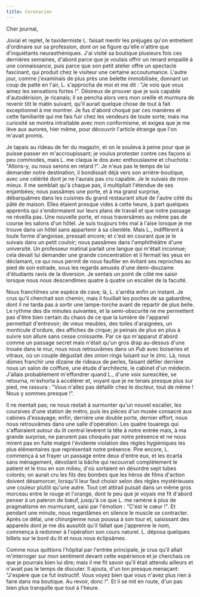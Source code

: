 ```yaml
---
title: Coronarien
---
```


Cher journal,


Jovial et replet, le taxidermiste L. faisait mentir les préjugés qu'on
entretient d'ordinaire sur sa profession, dont on se figure qu'elle n'attire que
d'inquiétants neurasthéniques. J'ai visité sa boutique plusieurs fois ces
dernières semaines, d'abord parce que je voulais offrir un renard empaillé à une
connaissance, puis parce que son petit atelier offre un spectacle fascinant, qui
produit chez le visiteur une certaine accoutumance. L'autre jour, comme
j'examinais de plus près une belette immobilisée, donnant un coup de patte en
l'air, L. s'approcha de moi et me dit : "Je vois que vous aimez les sensations
fortes !". Désireux de prouver que je suis capable d'autodérision, je ricanais;
il se pencha alors vers mon oreille et murmura de revenir tôt le matin suivant,
qu'il aurait quelque chose de tout à fait exceptionnel à me montrer. Je fus
d'abord choqué par ces manières et cette familiarité qui me fais fuir chez les
vendeurs de toute sorte; mais ma curiosité se montra intraitable avec mon
conformisme, et exigea que je me lève aux aurores, hier même, pour découvrir
l'article étrange que l'on m'avait promis.

Je tapais au rideau de fer du magazin, et on le souleva à peine pour que je
puisse passer en m'accroupissant; je voulus protester contre ces façons si peu
commodes, mais L. me claqua le dos avec enthousiasme et chuchota : "Allons-y, ou
nous serons en retard !". Je n'eus pas le temps de lui demander notre
destination, il bondissait déjà vers son arrière-boutique, avec une célérité
dont je ne l'aurais pas cru capable. Je le suivais de mon mieux. Il me semblait
qu'à chaque pas, il multipliait l'étendue de ses enjambées; nous passâmes une
porte, et à ma grand surprise, débarquâmes dans les cuisines du grand restaurant
situé de l'autre côté du pâté de maison. Elles étaient presque vides à cette
heure, à part quelques apprentis qui s'endormaient sur leurs plans de travail et
que notre passage ne réveilla pas. Une nouvelle porte, et nous traversâmes au
même pas de course les salons d'un hôtel. Je suis toujours très mal à l'aise
lorsque je me trouve dans un hôtel sans appartenir à sa clientèle. Mais L.,
indifférent à toute forme d'angoisse, pressait encore; et c'est en courant que
je le suivais dans un petit couloir; nous passâmes dans l'amphithéâtre d'une
université. Un professeur matinal parlait une langue qui m'était inconnue; cela
devait lui demander une grande concentration et il fermait les yeux en
déclamant, ce qui nous permit de nous faufiler en évitant ses reproches au pied
de son estrade, sous les regards amusés d'une demi-douzaine d'étudiants ravis de
la diversion. Je sentais un point de côté me saisir lorsque nous nous
descendîmes quatre à quatre un escalier de la faculté.

Nous franchîmes une espèce de cave; là, L. s'arrêta enfin un instant. Je crus
qu'il cherchait son chemin, mais il fouillait les poches de sa gabardine, dont
il ne tarda pas à sortir une lampe-torche avant de repartir de plus belle. Le
rythme des dix minutes suivantes, et la semi-obscurité ne me permettent pas
d'être bien certain du chaos de ce que la lumière de l'appareil permettait
d'entrevoir; de vieux meubles, des toiles d'araignées, un monticule d'ordure,
des affiches de cirque; je peinais de plus en plus à suivre son allure sans
cesse croissante. Par ce qui m'apparut d'abord comme un passage secret mais
n'était qu'un gros drap au-dessus d'une trouée dans le mur, nous nous
retrouvâmes dans un *Pub* avec boiseries et vitraux, où un couple dégustait des
*onion rings* luisant sur le zinc. Là, nous dûmes franchir une dizaine de
rideaux de perles, faisant défiler derrière nous un salon de coiffure, une étude
d'architecte, le cabinet d'un médecin. J'allais probablement m'effondrer quand
L., d'une voix surexcitée, se retourna, m'exhorta à accélérer et, voyant que je
ne tenais presque plus sur pied, me rassura : "Vous n'allez pas défaillir chez
le docteur, tout de même ! Nous y sommes presque !".

Il ne mentait pas; ne nous restait à surmonter qu'un nouvel escalier, les
coursives d'une station de métro, puis les pièces d'un musée consacré aux
cabines d'essayage; enfin, derrière une double porte, dernier effort, nous nous
retrouvâmes dans une salle d'opération. Les quatre touaregs qui s'affairaient
autour du lit central levèrent la tête à notre entrée mais, à ma grande
surprise, ne parurent pas choqués par notre présence et ne nous mirent pas en
fuite malgré l'évidente violation des règles hygiéniques les plus élémentaires
que représentait notre présence. Pire encore, L. commença à se frayer un passage
entre deux d'entre eux, et les écarta sans ménagement, dévoilant la bâche qui
recouvrait complètement le patient et le trou en son milieu, d'où sortaient en
désordre sept tubes colorés; on aurait cru les fils des bombes que les héros de
films d'action doivent désamorcer, lorsqu'il leur faut choisir selon des règles
mystérieuses une couleur plutôt qu'une autre. Tout cet attirail puisait dans un
même gros morceau entre le rouge et l'orange, dont le peu que je voyais me fit
d'abord penser à un paleron de bœuf, jusqu'à ce que L. me ramène à plus de
pragmatisme en murmurant, saisi par l'émotion : "C'est le cœur !". Et pendant
une minute, nous regardâmes en silence le muscle se contracter. Après ce délai,
une chirurgienne nous poussa à son tour et, saisissant des appareils dont je me
dis aussitôt qu'il fallait que j'apprenne le nom, commença à redonner à
l'opération son cours naturel. L. déposa quelques billets sur le bord du lit et
nous nous éclipsâmes.

Comme nous quittions l'hôpital par l'entrée principale, je crus qu'il allait
m'interroger sur mon sentiment devant cette expérience et je cherchais ce que je
pourrais bien lui dire; mais il me fit savoir qu'il était attendu ailleurs et
n'avait pas le temps de discuter. Il ajouta, d'un ton presque menaçant:
"J'espère que ce fut instructif. Vous voyez bien que vous n'avez plus rien à
faire dans ma boutique. Au revoir, donc !". Et il se mit en route, d'un pas bien
plus tranquille que tout à l'heure.
